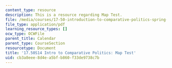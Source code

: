 ```yaml
---
content_type: resource
description: This is a resource regarding Map Test.
file: /media/courses/17-50-introduction-to-comparative-politics-spring-2014/cb3a8eee8d4ea5bfb860f33de9738c7b_MIT17_50S14_Map_Test.pdf
file_type: application/pdf
learning_resource_types: []
ocw_type: OCWFile
parent_title: Calendar
parent_type: CourseSection
resourcetype: Document
title: '17.50S14 Intro to Comparative Politics: Map Test'
uid: cb3a8eee-8d4e-a5bf-b860-f33de9738c7b
---
```

